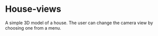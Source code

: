 House-views
===========

A simple 3D model of a house. The user can change the camera view by choosing one from a menu.
